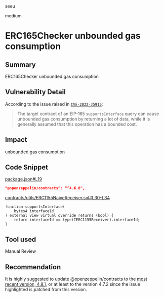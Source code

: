 seeu

medium

# ERC165Checker unbounded gas consumption

## Summary

ERC165Checker unbounded gas consumption

## Vulnerability Detail

According to the issue raised in [`CVE-2022-35915`](https://github.com/OpenZeppelin/openzeppelin-contracts/security/advisories/GHSA-7grf-83vw-6f5x):

> The target contract of an EIP-165 `supportsInterface` query can cause unbounded gas consumption by returning a lot of data, while it is generally assumed that this operation has a bounded cost.

## Impact

unbounded gas consumption

## Code Snippet

[package.json#L19](https://github.com/sherlock-audit/2023-02-blueberry/blob/main/package.json#L19)
```json
"@openzeppelin/contracts": "^4.6.0",
```

[contracts/utils/ERC1155NaiveReceiver.sol#L30-L34](https://github.com/sherlock-audit/2023-02-blueberry/blob/main/contracts/utils/ERC1155NaiveReceiver.sol#L30-L34)
```Solidity
function supportsInterface(
    bytes4 interfaceId
) external view virtual override returns (bool) {
    return interfaceId == type(IERC1155Receiver).interfaceId;
}
```

## Tool used

Manual Review

## Recommendation

It is highly suggested to update @openzeppelin/contracts to the [most recent version, 4.8.1](https://www.npmjs.com/package/@openzeppelin/contracts), or at least to the version 4.7.2 since the issue highlighted is patched from this version.